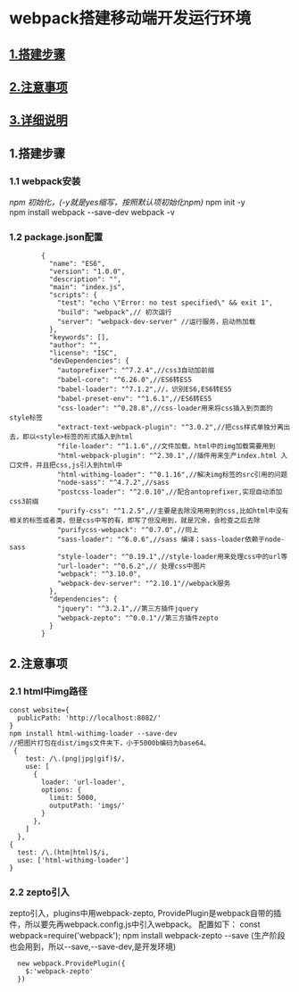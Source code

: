 # webpack搭建移动端开发运行环境
## [1.搭建步骤](#1)
## [2.注意事项](#2)
## [3.详细说明](https://github.com/honghaowu/webpackDemo/blob/master/webpackDemo/READ.MD)

## <h2 id='1'>1.搭建步骤</h2>
### 1.1 webpack安装
*npm 初始化，(-y就是yes缩写，按照默认项初始化npm)*
npm init -y      
npm install webpack --save-dev
webpack -v
### 1.2 package.json配置
```
        {
          "name": "ES6",
          "version": "1.0.0",
          "description": "",
          "main": "index.js",
          "scripts": {
            "test": "echo \"Error: no test specified\" && exit 1",
            "build": "webpack",// 初次运行
            "server": "webpack-dev-server" //运行服务，启动热加载
          },
          "keywords": [],
          "author": "",
          "license": "ISC",
          "devDependencies": {
            "autoprefixer": "^7.2.4",//css3自动加前缀
            "babel-core": "^6.26.0",//ES6转ES5
            "babel-loader": "^7.1.2",//，识别ES6,ES6转ES5
            "babel-preset-env": "^1.6.1",//ES6转ES5
            "css-loader": "^0.28.8",//css-loader用来将css插入到页面的style标签
            "extract-text-webpack-plugin": "^3.0.2",//把css样式单独分离出去，即以<style>标签的形式插入到html
            "file-loader": "^1.1.6",//文件加载，html中的img加载需要用到
            "html-webpack-plugin": "^2.30.1",//插件用来生产index.html 入口文件，并且把css,js引入到html中
            "html-withimg-loader": "^0.1.16",//解决img标签的src引用的问题
            "node-sass": "^4.7.2",//sass
            "postcss-loader": "^2.0.10",//配合antoprefixer,实现自动添加css3前缀
            "purify-css": "^1.2.5",//主要是去除没用用到的css,比如html中没有相关的标签或者类，但是css中写的有，即写了但没用到，就是冗余，会检查之后去除
            "purifycss-webpack": "^0.7.0",//同上
            "sass-loader": "^6.0.6",//sass 编译；sass-loader依赖于node-sass
            "style-loader": "^0.19.1",//style-loader用来处理css中的url等
            "url-loader": "^0.6.2",// 处理css中图片
            "webpack": "^3.10.0",
            "webpack-dev-server": "^2.10.1"//webpack服务
          },
          "dependencies": {
            "jquery": "^3.2.1",//第三方插件jquery
            "webpack-zepto": "^0.0.1"//第三方插件zepto
          }
        }
```


## <h2 id='2'>2.注意事项</h2>
### 2.1 html中img路径
  ```
  const website={
    publicPath: 'http://localhost:8082/'
  } 
  npm install html-withimg-loader --save-dev
  //把图片打包在dist/imgs文件夹下，小于5000b编码为base64。
   {
      test: /\.(png|jpg|gif)$/,
      use: [
        {
          loader: 'url-loader',
          options: {
            limit: 5000,
            outputPath: 'imgs/'
          }
        },
      ]
    },
  {
    test: /\.(htm|html)$/i,
    use: ['html-withimg-loader']
  }
  ```
### 2.2 zepto引入
   zepto引入，plugins中用webpack-zepto, ProvidePlugin是webpack自带的插件，所以要先再webpack.config.js中引入webpack。 配置如下：
  const webpack=require('webpack'); 
   npm install webpack-zepto --save (生产阶段也会用到，所以--save,--save-dev,是开发环境)   
  ```
    new webpack.ProvidePlugin({
      $:'webpack-zepto'
    })
  ```
